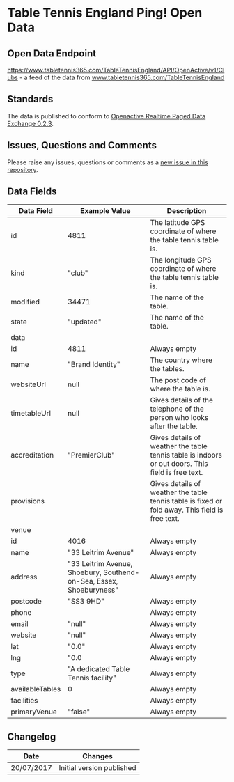 # Table Tennis England Ping! Open Data

## Open Data Endpoint
https://www.tabletennis365.com/TableTennisEngland/API/OpenActive/v1/Clubs - a feed of the data from www.tabletennis365.com/TableTennisEngland

## Standards
The data is published to conform to [Openactive Realtime Paged Data Exchange 0.2.3](https://www.openactive.io/realtime-paged-data-exchange/0.2.3/).

## Issues, Questions and Comments
Please raise any issues, questions or comments as a [new issue in this repository](https://github.com/table-tennis-england/opendata/issues).

## Data Fields

| Data Field | Example Value | Description |
|---|---|---|
| id | 4811  | The latitude GPS coordinate of where the table tennis table is. | 
| kind | "club"  | The longitude GPS coordinate of where the table tennis table is.  | 
| modified | 34471 | The name of the table. | 
| state | "updated" | The name of the table. | 
| data |
| id | 4811 | Always empty  | 
| name | "Brand Identity" |  The country where the tables. | 
| websiteUrl | null | The post code of where the table is. | 
| timetableUrl | null| Gives details of the telephone of the person who looks after the table.|
| accreditation | "PremierClub" | Gives details of weather the table tennis table is indoors or out doors. This field is free text.|
| provisions |  | Gives details of weather the table tennis table is fixed or fold away. This field is free text.|
| venue |
| id | 4016 | Always empty  | 
| name | "33 Leitrim Avenue" | Always empty  | 
| address | "33 Leitrim Avenue, Shoebury, Southend-on-Sea, Essex, Shoeburyness" | Always empty  | 
| postcode | "SS3 9HD" | Always empty  | 
| phone |  | Always empty  | 
| email | "null" | Always empty  | 
| website | "null" | Always empty  | 
| lat | "0.0" | Always empty  | 
| lng | "0.0 | Always empty  | 
| type | "A dedicated Table Tennis facility" | Always empty  | 
| availableTables | 0 | Always empty  | 
| facilities |  | Always empty  | 
| primaryVenue | "false" | Always empty  | 

## Changelog

| Date | Changes |
|---|---|
| 20/07/2017 | Initial version published |
